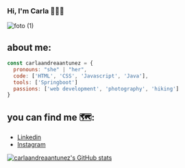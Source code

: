 ### Hi, I'm Carla 👋👩‍💻


![foto (1)](https://user-images.githubusercontent.com/76705188/133943173-409b11e8-7a1b-40f8-8845-b7bd416c6253.png)

## about me:
``` js 
const carlaandreaantunez = { 
  pronouns: "she" | "her", 
  code: ['HTML', 'CSS', 'Javascript', 'Java'],
  tools: ['Springboot']
  passions: ['web development', 'photography', 'hiking']
}
```
## you can find me 🗺:
- [Linkedin](https://linkedin.com/in/carlaandreaantunez)
- [Instagram](https://instagram.com/carlaantuneza)


[![carlaandreaantunez's GitHub stats](https://github-readme-stats.vercel.app/api?username=carlaandreaantunez)](https://github.com/anuraghazra/github-readme-stats)

<!--
**carlaandreaantunez/carlaandreaantunez** is a ✨_special_✨ repository because its `READNE.md` (this file) appears on oyur GitHub profile.

